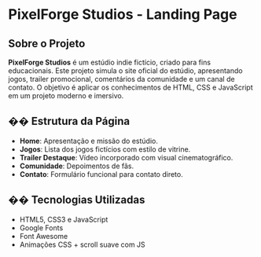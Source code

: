 # PixelForge Studios - Landing Page

## Sobre o Projeto
**PixelForge Studios** é um estúdio indie fictício, criado para fins
educacionais. Este projeto simula o site oficial do estúdio,
apresentando jogos, trailer promocional, comentários da comunidade e
um canal de contato. O objetivo é aplicar os conhecimentos de HTML,
CSS e JavaScript em um projeto moderno e imersivo.
## �� Estrutura da Página
- **Home**: Apresentação e missão do estúdio.
- **Jogos**: Lista dos jogos fictícios com estilo de vitrine.
- **Trailer Destaque**: Vídeo incorporado com visual cinematográfico.
- **Comunidade**: Depoimentos de fãs.
- **Contato**: Formulário funcional para contato direto.
## ��️ Tecnologias Utilizadas
- HTML5, CSS3 e JavaScript
- Google Fonts
- Font Awesome
- Animações CSS + scroll suave com JS

